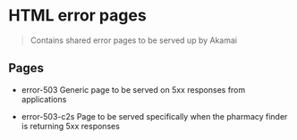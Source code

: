 # HTML error pages

> Contains shared error pages to be served up by Akamai

## Pages

- error-503
  Generic page to be served on 5xx responses from applications

- error-503-c2s
  Page to be served specifically when the pharmacy finder is returning 5xx responses
